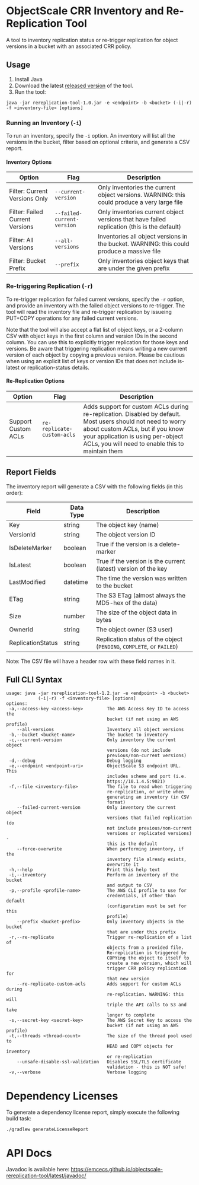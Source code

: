 # ObjectScale CRR Inventory and Re-Replication Tool

A tool to inventory replication status or re-trigger replication for object versions in a bucket with an associated CRR policy.

## Usage

1. Install Java
1. Download the latest [released version](https://github.com/EMCECS/objectscale-rereplication-tool/releases) of the tool.
1. Run the tool:  
```text
java -jar rereplication-tool-1.0.jar -e <endpoint> -b <bucket> (-i|-r) -f <inventory-file> [options]
```  

### Running an Inventory (`-i`)

To run an inventory, specify the `-i` option.  An inventory will list all the versions in the bucket,
filter based on optional criteria, and generate a CSV report.

#### Inventory Options

Option | Flag | Description
--|--|--
Filter: Current Versions Only | `--current-version` | Only inventories the current object versions. WARNING: this could produce a very large file
Filter: Failed Current Versions | `--failed-current-version` | Only inventories current object versions that have failed replication (this is the default)
Filter: All Versions | `--all-versions` | Inventories all object versions in the bucket. WARNING: this could produce a massive file
Filter: Bucket Prefix | `--prefix` | Only inventories object keys that are under the given prefix

### Re-triggering Replication (`-r`)

To re-trigger replication for failed current versions, specify the `-r` option, and provide an inventory
with the failed object versions to re-trigger.  The tool will read the inventory file and re-trigger replication
by issueing PUT+COPY operations for any failed current versions.

Note that the tool will also accept a flat list of object keys, or a 2-column CSV with object keys in the first column
and version IDs in the second column.  You can use this to explicitly trigger replication for those keys and versions.  Be aware that
triggering replication means writing a new current version of each object by copying a previous version.  Please
be cautious when using an explicit list of keys or version IDs that does not include is-latest or replication-status
details.

#### Re-Replication Options

Option | Flag | Description
--|--|--
Support Custom ACLs | `re-replicate-custom-acls` | Adds support for custom ACLs during re-replication. Disabled by default. Most users should not need to worry about custom ACLs, but if you know your application is using per-object ACLs, you will need to enable this to maintain them

## Report Fields

The inventory report will generate a CSV with the following fields (in this order):

Field|Data Type|Description
--|--|--
Key|string|The object key (name)
VersionId|string|The object version ID
IsDeleteMarker|boolean|True if the version is a delete-marker
IsLatest|boolean|True if the version is the current (latest) version of the key
LastModified|datetime|The time the version was written to the bucket
ETag|string|The S3 ETag (almost always the MD5-hex of the data)
Size|number|The size of the object data in bytes
OwnerId|string|The object owner (S3 user)
ReplicationStatus|string|Replication status of the object (`PENDING`, `COMPLETE`, or `FAILED`)

Note: The CSV file will have a header row with these field names in it.

## Full CLI Syntax
```text
usage: java -jar rereplication-tool-1.2.jar -e <endpoint> -b <bucket>
            (-i|-r) -f <inventory-file> [options]
options:
 -a,--access-key <access-key>         The AWS Access Key ID to access the
                                      bucket (if not using an AWS profile)
    --all-versions                    Inventory all object versions
 -b,--bucket <bucket-name>            The bucket to inventory
 -c,--current-version                 Only inventory the current object
                                      versions (do not include
                                      previous/non-current versions)
 -d,--debug                           Debug logging
 -e,--endpoint <endpoint-uri>         ObjectScale S3 endpoint URL. This
                                      includes scheme and port (i.e.
                                      https://10.1.4.5:9021)
 -f,--file <inventory-file>           The file to read when triggering
                                      re-replication, or write when
                                      generating an inventory (in CSV
                                      format)
    --failed-current-version          Only inventory the current object
                                      versions that failed replication (do
                                      not include previous/non-current
                                      versions or replicated versions) -
                                      this is the default
    --force-overwrite                 When performing inventory, if the
                                      inventory file already exists,
                                      overwrite it
 -h,--help                            Print this help text
 -i,--inventory                       Perform an inventory of the bucket
                                      and output to CSV
 -p,--profile <profile-name>          The AWS CLI profile to use for
                                      credentials, if other than default
                                      (configuration must be set for this
                                      profile)
    --prefix <bucket-prefix>          Only inventory objects in the bucket
                                      that are under this prefix
 -r,--re-replicate                    Trigger re-replication of a list of
                                      objects from a provided file.
                                      Re-replication is triggered by
                                      COPYing the object to itself to
                                      create a new version, which will
                                      trigger CRR policy replication for
                                      that new version
    --re-replicate-custom-acls        Adds support for custom ACLs during
                                      re-replication. WARNING: this will
                                      triple the API calls to S3 and take
                                      longer to complete
 -s,--secret-key <secret-key>         The AWS Secret Key to access the
                                      bucket (if not using an AWS profile)
 -t,--threads <thread-count>          The size of the thread pool used to
                                      HEAD and COPY objects for inventory
                                      or re-replication
    --unsafe-disable-ssl-validation   Disables SSL/TLS certificate
                                      validation - this is NOT safe!
 -v,--verbose                         Verbose logging
```

# Dependency Licenses

To generate a dependency license report, simply execute the following build task:

```shell
./gradlew generateLicenseReport
```

# API Docs

Javadoc is available here: https://emcecs.github.io/objectscale-rereplication-tool/latest/javadoc/
